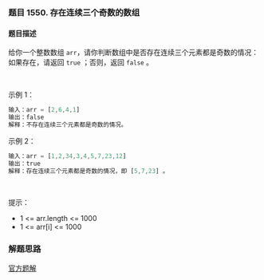 ### 题目 1550. 存在连续三个奇数的数组
#### 题目描述
给你一个整数数组 `arr`，请你判断数组中是否存在连续三个元素都是奇数的情况：如果存在，请返回 `true` ；否则，返回 `false` 。

 

示例 1：

```js
输入：arr = [2,6,4,1]
输出：false
解释：不存在连续三个元素都是奇数的情况。
```
示例 2：

```js
输入：arr = [1,2,34,3,4,5,7,23,12]
输出：true
解释：存在连续三个元素都是奇数的情况，即 [5,7,23] 。
```
 

提示：

- 1 <= arr.length <= 1000
- 1 <= arr[i] <= 1000

### 解题思路
[官方题解](https://leetcode-cn.com/problems/three-consecutive-odds/solution/cun-zai-lian-xu-san-ge-qi-shu-de-shu-zu-by-leetcod/)